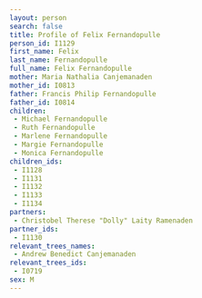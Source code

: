 ```yaml
---
layout: person
search: false
title: Profile of Felix Fernandopulle
person_id: I1129
first_name: Felix
last_name: Fernandopulle
full_name: Felix Fernandopulle
mother: Maria Nathalia Canjemanaden
mother_id: I0813
father: Francis Philip Fernandopulle
father_id: I0814
children:
 - Michael Fernandopulle
 - Ruth Fernandopulle
 - Marlene Fernandopulle
 - Margie Fernandopulle
 - Monica Fernandopulle
children_ids:
 - I1128
 - I1131
 - I1132
 - I1133
 - I1134
partners:
 - Christobel Therese "Dolly" Laity Ramenaden
partner_ids:
 - I1130
relevant_trees_names:
 - Andrew Benedict Canjemanaden
relevant_trees_ids:
 - I0719
sex: M
---
```


